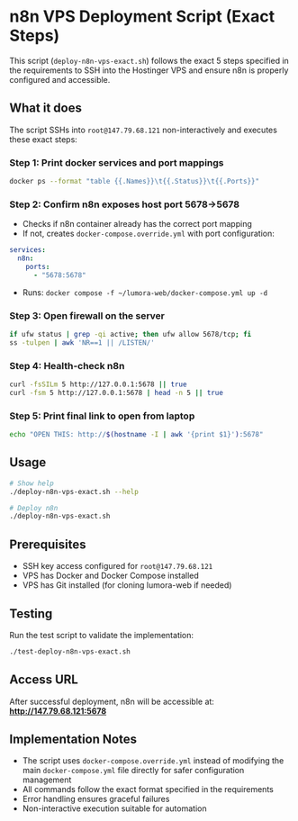 # n8n VPS Deployment Script (Exact Steps)

This script (`deploy-n8n-vps-exact.sh`) follows the exact 5 steps specified in the requirements to SSH into the Hostinger VPS and ensure n8n is properly configured and accessible.

## What it does

The script SSHs into `root@147.79.68.121` non-interactively and executes these exact steps:

### Step 1: Print docker services and port mappings
```bash
docker ps --format "table {{.Names}}\t{{.Status}}\t{{.Ports}}"
```

### Step 2: Confirm n8n exposes host port 5678->5678
- Checks if n8n container already has the correct port mapping
- If not, creates `docker-compose.override.yml` with port configuration:
```yaml
services:
  n8n:
    ports:
      - "5678:5678"
```
- Runs: `docker compose -f ~/lumora-web/docker-compose.yml up -d`

### Step 3: Open firewall on the server
```bash
if ufw status | grep -qi active; then ufw allow 5678/tcp; fi
ss -tulpen | awk 'NR==1 || /LISTEN/'
```

### Step 4: Health-check n8n
```bash
curl -fsSILm 5 http://127.0.0.1:5678 || true
curl -fsm 5 http://127.0.0.1:5678 | head -n 5 || true
```

### Step 5: Print final link to open from laptop
```bash
echo "OPEN THIS: http://$(hostname -I | awk '{print $1}'):5678"
```

## Usage

```bash
# Show help
./deploy-n8n-vps-exact.sh --help

# Deploy n8n
./deploy-n8n-vps-exact.sh
```

## Prerequisites

- SSH key access configured for `root@147.79.68.121`
- VPS has Docker and Docker Compose installed
- VPS has Git installed (for cloning lumora-web if needed)

## Testing

Run the test script to validate the implementation:

```bash
./test-deploy-n8n-vps-exact.sh
```

## Access URL

After successful deployment, n8n will be accessible at:
**http://147.79.68.121:5678**

## Implementation Notes

- The script uses `docker-compose.override.yml` instead of modifying the main `docker-compose.yml` file directly for safer configuration management
- All commands follow the exact format specified in the requirements
- Error handling ensures graceful failures
- Non-interactive execution suitable for automation
